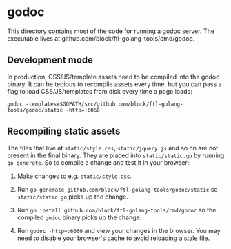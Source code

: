 # godoc

This directory contains most of the code for running a godoc server. The
executable lives at github.com/block/ftl-golang-tools/cmd/godoc.

## Development mode

In production, CSS/JS/template assets need to be compiled into the godoc
binary. It can be tedious to recompile assets every time, but you can pass a
flag to load CSS/JS/templates from disk every time a page loads:

```
godoc -templates=$GOPATH/src/github.com/block/ftl-golang-tools/godoc/static -http=:6060
```

## Recompiling static assets

The files that live at `static/style.css`, `static/jquery.js` and so on are not
present in the final binary. They are placed into `static/static.go` by running
`go generate`. So to compile a change and test it in your browser:

1) Make changes to e.g. `static/style.css`.

2) Run `go generate github.com/block/ftl-golang-tools/godoc/static` so `static/static.go` picks
up the change.

3) Run `go install github.com/block/ftl-golang-tools/cmd/godoc` so the compiled `godoc` binary
picks up the change.

4) Run `godoc -http=:6060` and view your changes in the browser. You may need
to disable your browser's cache to avoid reloading a stale file.

